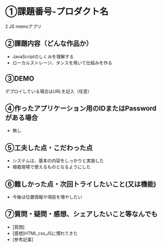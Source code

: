 # ①課題番号-プロダクト名

2 JS memoアプリ

## ②課題内容（どんな作品か）

- JavaScriptのしくみを理解する
- ローカルストレージ、タンスを用いて仕組みを作る

## ③DEMO

デプロイしている場合はURLを記入（任意）

## ④作ったアプリケーション用のIDまたはPasswordがある場合

- 無し

## ⑤工夫した点・こだわった点

- システムは、基本の内容をしっかりと実施した
- 植栽現場で使えるものとなるようにした

## ⑥難しかった点・次回トライしたいこと(又は機能)

- 今後は位置情報や項目を増やしたい

## ⑦質問・疑問・感想、シェアしたいこと等なんでも

- [質問]
- [感想]HTML,css,JSに慣れてきた
- [参考記事]